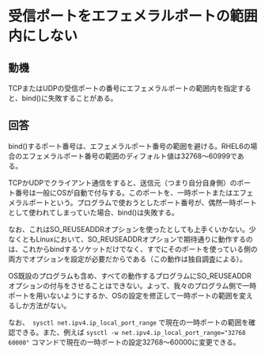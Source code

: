 # 受信ポートをエフェメラルポートの範囲内にしない

## 動機
TCPまたはUDPの受信ポートの番号にエフェメラルポートの範囲内を指定すると、bind()に失敗することがある。

## 回答
bind()するポート番号は、エフェメラルポート番号の範囲を避ける。RHEL6の場合のエフェメラルポート番号の範囲のディフォルト値は32768～60999である。

TCPかUDPでクライアント通信をすると、送信元（つまり自分自身側）のポート番号は一般にOSが自動で付与する。このポートを、一時ポートまたはエフェメラルポートという。プログラムで使おうとしたポート番号が、偶然一時ポートとして使われてしまっていた場合、bind()は失敗する。

なお、これはSO_REUSEADDRオプションを使ったとしても上手くいかない。少なくともLinuxにおいて、SO_REUSEADDRオプションで期待通りに動作するのは、これからbindするソケットだけでなく、すでにそのポートを使っている側の両方でオプションを設定が必要だからである（この動作は独自調査による）。

OS既設のプログラムも含め、すべての動作するプログラムにSO_REUSEADDRオプションの付与をさせることはできない。よって、我々のプログラム側で一時ポートを用いないようにするか、OSの設定を修正して一時ポートの範囲を変えるしか方法がない。

なお、``` sysctl net.ipv4.ip_local_port_range``` で現在の一時ポートの範囲を確認できる。また、例えば ```sysctl -w net.ipv4.ip_local_port_range="32768 60000"``` コマンドで現在の一時ポートの設定32768～60000に変更できる。
